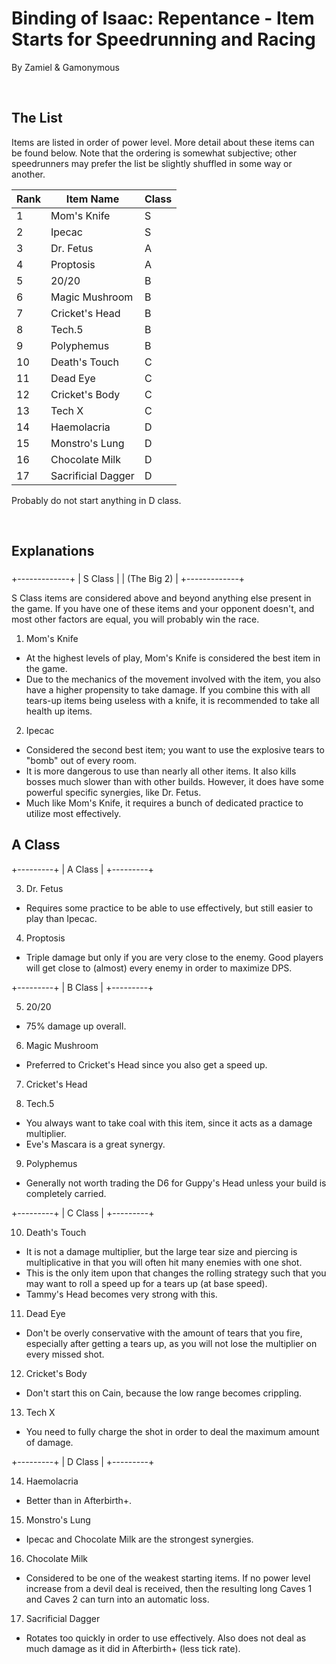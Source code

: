 # Binding of Isaac: Repentance - Item Starts for Speedrunning and Racing

By Zamiel & Gamonymous

<br>

## The List

Items are listed in order of power level. More detail about these items can be found below. Note that the ordering is somewhat subjective; other speedrunners may prefer the list be slightly shuffled in some way or another.

| Rank | Item Name          | Class |
| ---- | ------------------ | ----- |
| 1    | Mom's Knife        | S     |
| 2    | Ipecac             | S     |
| 3    | Dr. Fetus          | A     |
| 4    | Proptosis          | A     |
| 5    | 20/20              | B     |
| 6    | Magic Mushroom     | B     |
| 7    | Cricket's Head     | B     |
| 8    | Tech.5             | B     |
| 9    | Polyphemus         | B     |
| 10   | Death's Touch      | C     |
| 11   | Dead Eye           | C     |
| 12   | Cricket's Body     | C     |
| 13   | Tech X             | C     | 
| 14   | Haemolacria        | D     |
| 15   | Monstro's Lung     | D     |
| 16   | Chocolate Milk     | D     |
| 17   | Sacrificial Dagger | D     |

Probably do not start anything in D class.

<br>

## Explanations

### 

+-------------+
|   S Class   |
| (The Big 2) |
+-------------+

S Class items are considered above and beyond anything else present in the game. If you have one of these items and your opponent doesn't, and most other factors are equal, you will probably win the race.

1) Mom's Knife
- At the highest levels of play, Mom's Knife is considered the best item in the game.
- Due to the mechanics of the movement involved with the item, you also have a higher propensity to take damage. If you combine this with all tears-up items being useless with a knife, it is recommended to take all health up items.

2) Ipecac
- Considered the second best item; you want to use the explosive tears to "bomb" out of every room.
- It is more dangerous to use than nearly all other items. It also kills bosses much slower than with other builds. However, it does have some powerful specific synergies, like Dr. Fetus.
- Much like Mom's Knife, it requires a bunch of dedicated practice to utilize most effectively.

## A Class


+---------+
| A Class |
+---------+

3) Dr. Fetus
- Requires some practice to be able to use effectively, but still easier to play than Ipecac.

4) Proptosis
- Triple damage but only if you are very close to the enemy. Good players will get close to (almost) every enemy in order to maximize DPS.

+---------+
| B Class |
+---------+

5) 20/20
- 75% damage up overall.

6) Magic Mushroom
- Preferred to Cricket's Head since you also get a speed up.

7) Cricket's Head

8) Tech.5
- You always want to take coal with this item, since it acts as a damage multiplier.
- Eve's Mascara is a great synergy.

9) Polyphemus
- Generally not worth trading the D6 for Guppy's Head unless your build is completely carried.



+---------+
| C Class |
+---------+

10) Death's Touch
- It is not a damage multiplier, but the large tear size and piercing is multiplicative in that you will often hit many enemies with one shot.
- This is the only item upon that changes the rolling strategy such that you may want to roll a speed up for a tears up (at base speed).
- Tammy's Head becomes very strong with this.

11) Dead Eye
- Don't be overly conservative with the amount of tears that you fire, especially after getting a tears up, as you will not lose the multiplier on every missed shot.

12) Cricket's Body
- Don't start this on Cain, because the low range becomes crippling.

13) Tech X
- You need to fully charge the shot in order to deal the maximum amount of damage.



+---------+
| D Class |
+---------+

14) Haemolacria
- Better than in Afterbirth+.

15) Monstro's Lung
- Ipecac and Chocolate Milk are the strongest synergies.

16) Chocolate Milk
- Considered to be one of the weakest starting items. If no power level increase from a devil deal is received, then the resulting long Caves 1 and Caves 2 can turn into an automatic loss.

17) Sacrificial Dagger
- Rotates too quickly in order to use effectively. Also does not deal as much damage as it did in Afterbirth+ (less tick rate).
